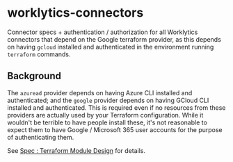 # worklytics-connectors

Connector specs + authentication / authorization for all Worklytics connectors that depend on the
Google terraform provider, as this depends on having `gcloud` installed and authenticated in the
environment running `terraform` commands.

## Background
The `azuread` provider depends on having Azure CLI installed and authenticated; and the
`google` provider depends on having GCloud CLI  installed and authenticated. This is required even
if no resources from these providers are actually used by your Terraform configuration. While it
wouldn't be terrible to have people install these, it's not reasonable to expect them to have
Google / Microsoft 365 user accounts for the purpose of authenticating them.

See [Spec : Terraform Module Design](https://docs.google.com/document/d/1iZG7R3gXRt0riDk8H6Ryre0VzByLyX_RVlYyVqNvYDY/edit) for details.

